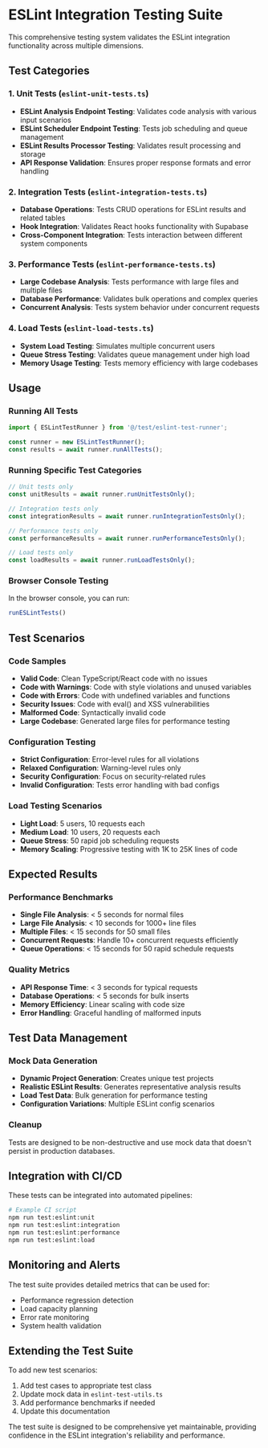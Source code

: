 
# ESLint Integration Testing Suite

This comprehensive testing system validates the ESLint integration functionality across multiple dimensions.

## Test Categories

### 1. Unit Tests (`eslint-unit-tests.ts`)
- **ESLint Analysis Endpoint Testing**: Validates code analysis with various input scenarios
- **ESLint Scheduler Endpoint Testing**: Tests job scheduling and queue management
- **ESLint Results Processor Testing**: Validates result processing and storage
- **API Response Validation**: Ensures proper response formats and error handling

### 2. Integration Tests (`eslint-integration-tests.ts`)
- **Database Operations**: Tests CRUD operations for ESLint results and related tables
- **Hook Integration**: Validates React hooks functionality with Supabase
- **Cross-Component Integration**: Tests interaction between different system components

### 3. Performance Tests (`eslint-performance-tests.ts`)
- **Large Codebase Analysis**: Tests performance with large files and multiple files
- **Database Performance**: Validates bulk operations and complex queries
- **Concurrent Analysis**: Tests system behavior under concurrent requests

### 4. Load Tests (`eslint-load-tests.ts`)
- **System Load Testing**: Simulates multiple concurrent users
- **Queue Stress Testing**: Validates queue management under high load
- **Memory Usage Testing**: Tests memory efficiency with large codebases

## Usage

### Running All Tests
```typescript
import { ESLintTestRunner } from '@/test/eslint-test-runner';

const runner = new ESLintTestRunner();
const results = await runner.runAllTests();
```

### Running Specific Test Categories
```typescript
// Unit tests only
const unitResults = await runner.runUnitTestsOnly();

// Integration tests only
const integrationResults = await runner.runIntegrationTestsOnly();

// Performance tests only
const performanceResults = await runner.runPerformanceTestsOnly();

// Load tests only
const loadResults = await runner.runLoadTestsOnly();
```

### Browser Console Testing
In the browser console, you can run:
```javascript
runESLintTests()
```

## Test Scenarios

### Code Samples
- **Valid Code**: Clean TypeScript/React code with no issues
- **Code with Warnings**: Code with style violations and unused variables
- **Code with Errors**: Code with undefined variables and functions
- **Security Issues**: Code with eval() and XSS vulnerabilities
- **Malformed Code**: Syntactically invalid code
- **Large Codebase**: Generated large files for performance testing

### Configuration Testing
- **Strict Configuration**: Error-level rules for all violations
- **Relaxed Configuration**: Warning-level rules only
- **Security Configuration**: Focus on security-related rules
- **Invalid Configuration**: Tests error handling with bad configs

### Load Testing Scenarios
- **Light Load**: 5 users, 10 requests each
- **Medium Load**: 10 users, 20 requests each
- **Queue Stress**: 50 rapid job scheduling requests
- **Memory Scaling**: Progressive testing with 1K to 25K lines of code

## Expected Results

### Performance Benchmarks
- **Single File Analysis**: < 5 seconds for normal files
- **Large File Analysis**: < 10 seconds for 1000+ line files
- **Multiple Files**: < 15 seconds for 50 small files
- **Concurrent Requests**: Handle 10+ concurrent requests efficiently
- **Queue Operations**: < 15 seconds for 50 rapid schedule requests

### Quality Metrics
- **API Response Time**: < 3 seconds for typical requests
- **Database Operations**: < 5 seconds for bulk inserts
- **Memory Efficiency**: Linear scaling with code size
- **Error Handling**: Graceful handling of malformed inputs

## Test Data Management

### Mock Data Generation
- **Dynamic Project Generation**: Creates unique test projects
- **Realistic ESLint Results**: Generates representative analysis results
- **Load Test Data**: Bulk generation for performance testing
- **Configuration Variations**: Multiple ESLint config scenarios

### Cleanup
Tests are designed to be non-destructive and use mock data that doesn't persist in production databases.

## Integration with CI/CD

These tests can be integrated into automated pipelines:

```bash
# Example CI script
npm run test:eslint:unit
npm run test:eslint:integration  
npm run test:eslint:performance
npm run test:eslint:load
```

## Monitoring and Alerts

The test suite provides detailed metrics that can be used for:
- Performance regression detection
- Load capacity planning
- Error rate monitoring
- System health validation

## Extending the Test Suite

To add new test scenarios:

1. Add test cases to appropriate test class
2. Update mock data in `eslint-test-utils.ts`
3. Add performance benchmarks if needed
4. Update this documentation

The test suite is designed to be comprehensive yet maintainable, providing confidence in the ESLint integration's reliability and performance.
